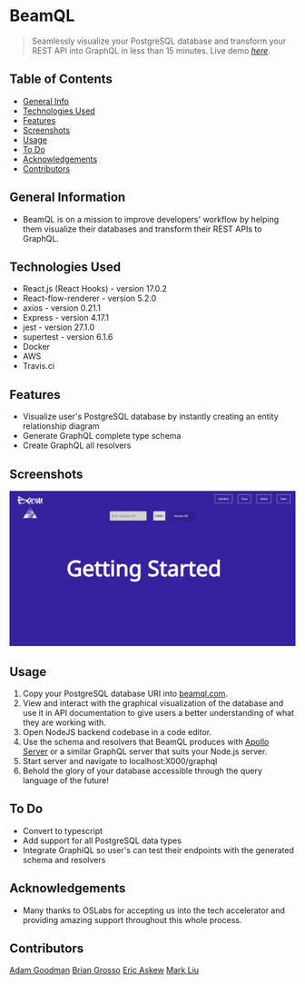 # BeamQL
> Seamlessly visualize your PostgreSQL database and transform your REST API into GraphQL in less than 15 minutes.
> Live demo [_here_](https://www.beamql.com). 

## Table of Contents
* [General Info](#general-information)
* [Technologies Used](#technologies-used)
* [Features](#features)
* [Screenshots](#screenshots)
* [Usage](#usage)
* [To Do](#to-do)
* [Acknowledgements](#acknowledgements)
* [Contributors](#contact)



## General Information
- BeamQL is on a mission to improve developers' workflow by helping them visualize their databases and transform their REST APIs to GraphQL.



## Technologies Used
- React.js (React Hooks) - version 17.0.2
- React-flow-renderer - version 5.2.0
- axios - version 0.21.1
- Express - version 4.17.1
- jest - version 27.1.0
- supertest - version 6.1.6
- Docker
- AWS
- Travis.ci



## Features
- Visualize user's PostgreSQL database by instantly creating an entity relationship diagram
- Generate GraphQL complete type schema
- Create GraphQL all resolvers


## Screenshots
![Example screenshot](./assets/getstarted.gif)
<!-- If you have screenshots you'd like to share, include them here. -->



## Usage
1. Copy your PostgreSQL database URI into [beamql.com](www.beamql.com).
2. View and interact with the graphical visualization of the database and use it in API documentation to give users a better understanding of what they are working with.
3. Open NodeJS backend codebase in a code editor.
4. Use the schema and resolvers that BeamQL produces with [Apollo Server](https://www.npmjs.com/package/apollo-server-express) or a similar GraphQL server that suits your Node.js server.
5. Start server and navigate to localhost:X000/graphql
6. Behold the glory of your database accessible through the query language of the future!


## To Do
- Convert to typescript
- Add support for all PostgreSQL data types
- Integrate GraphiQL so user's can test their endpoints with the generated schema and resolvers


## Acknowledgements
- Many thanks to OSLabs for accepting us into the tech accelerator and providing amazing support throughout this whole process.

## Contributors
[Adam Goodman](https://www.linkedin.com/in/adam-goodman1/)
[Brian Grosso](https://www.linkedin.com/in/newarkbg/)
[Eric Askew](https://www.linkedin.com/in/eric-askew-8a91714a/)
[Mark Liu](https://www.linkedin.com/in/markyliu1/)

